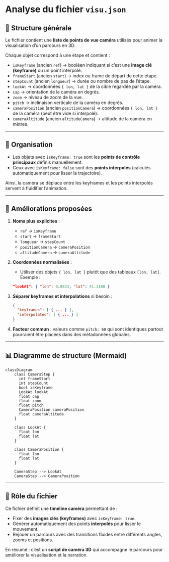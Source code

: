 # Analyse du fichier `visu.json`

## 📌 Structure générale
Le fichier contient une **liste de points de vue caméra** utilisés pour animer la visualisation d’un parcours en 3D.

Chaque objet correspond à une étape et contient :  
- `isKeyframe` (ancien `ref`) → booléen indiquant si c’est une **image clé (keyframe)** ou un point interpolé.  
- `frameStart` (ancien `start`) → index ou frame de départ de cette étape.  
- `stepCount` (ancien `longueur`) → durée ou nombre de pas de l’étape.  
- `lookAt` → coordonnées `{ lon, lat }` de la cible regardée par la caméra.  
- `cap` → orientation de la caméra en degrés.  
- `zoom` → niveau de zoom de la vue.  
- `pitch` → inclinaison verticale de la caméra en degrés.  
- `cameraPosition` (ancien `positionCamera`) → coordonnées `{ lon, lat }` de la caméra (peut être vide si interpolé).  
- `cameraAltitude` (ancien `altitudeCamera`) → altitude de la caméra en mètres.

---

## 📌 Organisation
- Les objets avec `isKeyframe: true` sont les **points de contrôle principaux** définis manuellement.  
- Ceux avec `isKeyframe: false` sont des **points interpolés** (calculés automatiquement pour lisser la trajectoire).  

Ainsi, la caméra se déplace entre les keyframes et les points interpolés servent à fluidifier l’animation.

---

## 📌 Améliorations proposées
1. **Noms plus explicites** :  
   - `ref` → `isKeyframe`  
   - `start` → `frameStart`  
   - `longueur` → `stepCount`  
   - `positionCamera` → `cameraPosition`  
   - `altitudeCamera` → `cameraAltitude`  

2. **Coordonnées normalisées** :  
   - Utiliser des objets `{ lon, lat }` plutôt que des tableaux `[lon, lat]`.  
   Exemple :  
   ```json
   "lookAt": { "lon": 0.8833, "lat": 41.1160 }
   ```

3. **Séparer keyframes et interpolations** si besoin :  
   ```json
   {
     "keyframes": [ { ... } ],
     "interpolated": [ { ... } ]
   }
   ```

4. **Facteur commun** : valeurs comme `pitch: 60` qui sont identiques partout pourraient être placées dans des métadonnées globales.

---

## 📊 Diagramme de structure (Mermaid)

```mermaid
classDiagram
    class CameraStep {
      int frameStart
      int stepCount
      bool isKeyframe
      LookAt lookAt
      float cap
      float zoom
      float pitch
      CameraPosition cameraPosition
      float cameraAltitude
    }

    class LookAt {
      float lon
      float lat
    }

    class CameraPosition {
      float lon
      float lat
    }

    CameraStep --> LookAt
    CameraStep --> CameraPosition
```

---

## 📌 Rôle du fichier
Ce fichier définit une **timeline caméra** permettant de :  
- Fixer des **images clés (keyframes)** avec `isKeyframe: true`.  
- Générer automatiquement des points **interpolés** pour lisser le mouvement.  
- Rejouer un parcours avec des transitions fluides entre différents angles, zooms et positions.  

En résumé : c’est un **script de caméra 3D** qui accompagne le parcours pour améliorer la visualisation et la narration.
